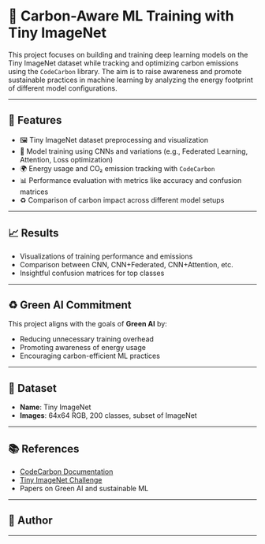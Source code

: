 # 🌱 Carbon-Aware ML Training with Tiny ImageNet

This project focuses on building and training deep learning models on the Tiny ImageNet dataset while tracking and optimizing carbon emissions using the `CodeCarbon` library. The aim is to raise awareness and promote sustainable practices in machine learning by analyzing the energy footprint of different model configurations.

---

## 📌 Features

- 🖼️ Tiny ImageNet dataset preprocessing and visualization
- 🧠 Model training using CNNs and variations (e.g., Federated Learning, Attention, Loss optimization)
- 🌍 Energy usage and CO₂ emission tracking with `CodeCarbon`
- 📊 Performance evaluation with metrics like accuracy and confusion matrices
- ♻️ Comparison of carbon impact across different model setups

---

## 📈 Results

- Visualizations of training performance and emissions
- Comparison between CNN, CNN+Federated, CNN+Attention, etc.
- Insightful confusion matrices for top classes

---

## ♻️ Green AI Commitment

This project aligns with the goals of **Green AI** by:
- Reducing unnecessary training overhead
- Promoting awareness of energy usage
- Encouraging carbon-efficient ML practices

---

## 🧠 Dataset

- **Name**: Tiny ImageNet
- **Images**: 64x64 RGB, 200 classes, subset of ImageNet

---

## 📚 References

- [CodeCarbon Documentation](https://mlco2.github.io/codecarbon/)
- [Tiny ImageNet Challenge](https://tiny-imagenet.herokuapp.com/)
- Papers on Green AI and sustainable ML

---

## 👤 Author

---
